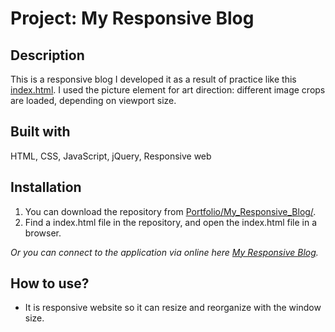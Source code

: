 # Project: My Responsive Blog

## Description

This is a responsive blog I developed it as a result of practice like this [index.html](https://leachung.github.io/Portfolio/My_Responsive_Blog/before/index_B4.html). I used the picture element for art direction: different image crops are loaded, depending on viewport size.

## Built with

HTML, CSS, JavaScript, jQuery, Responsive web

## Installation

1. You can download the repository from
[Portfolio/My_Responsive_Blog/](https://github.com/leachung/Portfolio/tree/master/My_Responsive_Blog/).
2. Find a index.html file in the repository, and open the index.html file in a browser.

*Or you can connect to the application via online here [My Responsive Blog](https://leachung.github.io/Portfolio/My_Responsive_Blog/index.html).*

## How to use?

  - It is responsive website so it can resize and reorganize with the window size.  

